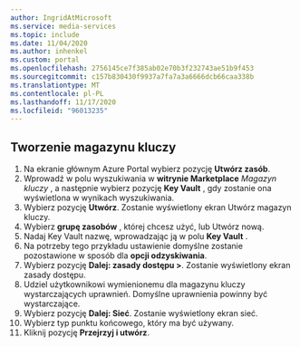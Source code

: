 ```yaml
---
author: IngridAtMicrosoft
ms.service: media-services
ms.topic: include
ms.date: 11/04/2020
ms.author: inhenkel
ms.custom: portal
ms.openlocfilehash: 2756145ce7f385ab02e70b3f232743ae51b9f453
ms.sourcegitcommit: c157b830430f9937a7fa7a3a6666dcb66caa338b
ms.translationtype: MT
ms.contentlocale: pl-PL
ms.lasthandoff: 11/17/2020
ms.locfileid: "96013235"
---
```

<!--Create a key vault in the portal-->

## <a name="create-a-key-vault"></a>Tworzenie magazynu kluczy

1. Na ekranie głównym Azure Portal wybierz pozycję **Utwórz zasób**.
1. Wprowadź w polu wyszukiwania w **witrynie Marketplace** *Magazyn kluczy* , a następnie wybierz pozycję **Key Vault** , gdy zostanie ona wyświetlona w wynikach wyszukiwania.
1. Wybierz pozycję **Utwórz**.  Zostanie wyświetlony ekran Utwórz magazyn kluczy.
1. Wybierz **grupę zasobów** , której chcesz użyć, lub Utwórz nową.
1. Nadaj Key Vault nazwę, wprowadzając ją w polu **Key Vault** .
1. Na potrzeby tego przykładu ustawienie domyślne zostanie pozostawione w sposób dla **opcji odzyskiwania**.
1. Wybierz pozycję **Dalej: zasady dostępu >**. Zostanie wyświetlony ekran zasady dostępu.
1. Udziel użytkownikowi wymienionemu dla magazynu kluczy wystarczających uprawnień.  Domyślne uprawnienia powinny być wystarczające.
1. Wybierz pozycję **Dalej: Sieć**. Zostanie wyświetlony ekran sieć.
1. Wybierz typ punktu końcowego, który ma być używany.
1. Kliknij pozycję **Przejrzyj i utwórz**.
